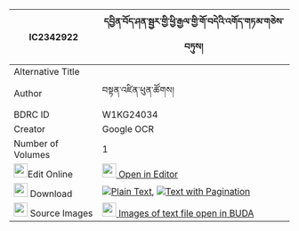 |IC2342922|དབྱིན་བོད་ཤན་སྦྱར་གྱི་ཕྱི་རྒྱལ་གྱི་གོ་བདེའི་འགོད་གཏམ་གཅེས་བཏུས། 
| --- | --- 
|Alternative Title |
|Author| བསྟན་འཛིན་ཕུན་ཚོགས།
|BDRC ID | W1KG24034
|Creator | Google OCR
|Number of Volumes| 1
|<img width="25" src="https://img.icons8.com/color/25/000000/edit-property.png">Edit Online| [<img width="25" src="https://avatars.githubusercontent.com/u/45091458?s=200&v=4"> Open in Editor](http://editor.openpecha.org/IC2342922)
|<img width="25" src="https://img.icons8.com/fluent/48/000000/download-2.png"/>  Download | [![](https://img.icons8.com/color/20/000000/txt.png)Plain Text](https://github.com/Openpecha/IC2342922/releases/download/v2/yin_bo_shenjar_gyi_chigyal_gyi_plain_IC2342922.zip), [![](https://img.icons8.com/color/20/000000/txt.png)Text with Pagination](https://github.com/Openpecha/IC2342922/releases/download/v2/yin_bo_shenjar_gyi_chigyal_gyi_pages_IC2342922.zip)
|<img width="25" src="https://img.icons8.com/plasticine/100/000000/pictures-folder.png"/>  Source Images | [<img width="25" src="https://library.bdrc.io/icons/BUDA-small.svg"> Images of text file open in BUDA](https://library.bdrc.io/show/bdr:W1KG24034)